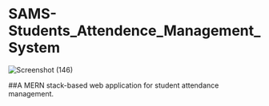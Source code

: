 # SAMS-Students_Attendence_Management_System



![Screenshot (146)](https://github.com/user-attachments/assets/8c2180fe-f35a-4eff-b0ea-6bee41cba500)


##A MERN stack-based web application for student attendance management.
